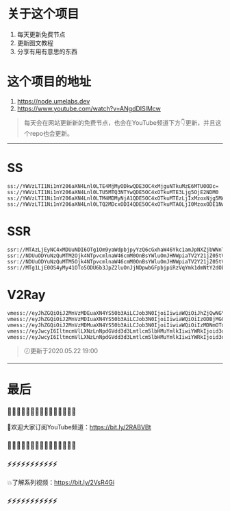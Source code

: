 # 关于这个项目
1. 每天更新免费节点
2. 更新图文教程
3. 分享有用有意思的东西

# 这个项目的地址
1. https://node.umelabs.dev
2. https://www.youtube.com/watch?v=ANgdDISlMcw

> 每天会在网站更新新的免费节点，也会在YouTube频道下方👇更新，并且这个repo也会更新。



---

# SS

```http
ss://YWVzLTI1Ni1nY206aXN4Lnl0LTE4MjMyODkwQDE3OC4xMjguNTkuMzE6MTU0ODc=
ss://YWVzLTI1Ni1nY206aXN4Lnl0LTU5MTQ3NTYwQDE5OC4xOTkuMTE3Ljg5OjE2NDM0
ss://YWVzLTI1Ni1nY206aXN4Lnl0LTM4MDMyNjA1QDE5OC4xOTkuMTEzLjIxMzoxNjg5MA==
ss://YWVzLTI1Ni1nY206aXN4Lnl0LTQ2MDcxODI4QDE5OC4xOTkuMTA0LjI0MzoxODE1Nw==
```

# SSR

```http
ssr://MTAzLjEyNC4xMDUuNDI6OTg1Om9yaWdpbjpyYzQ6cGxhaW46Ykc1amJpNXZjbWNnTm1Wbi8_b2Jmc3BhcmFtPSZyZW1hcmtzPTVyU2I1cDJKNTUtMlJRJmdyb3VwPVRHNWpiaTV2Y21j
ssr://NDUuODYuNzQuMTM2Ojk4NTpvcmlnaW46cmM0OnBsYWluOmJHNWpiaTV2Y21jZ05tVm4vP29iZnNwYXJhbT0mcmVtYXJrcz01clNiNXAySjU1LTJSZyZncm91cD1URzVqYmk1dmNtYw
ssr://NDUuODYuNzQuMTM5Ojk4NTpvcmlnaW46cmM0OnBsYWluOmJHNWpiaTV2Y21jZ05tVm4vP29iZnNwYXJhbT0mcmVtYXJrcz01clNiNXAySjU1LTJSdyZncm91cD1URzVqYmk1dmNtYw
ssr://MTg1LjE0OS4yMy41OTo5ODU6b3JpZ2luOnJjNDpwbGFpbjpiRzVqYmk1dmNtY2dObVZuLz9vYmZzcGFyYW09JnJlbWFya3M9NXJTYjVwMko1NS0yU0EmZ3JvdXA9VEc1amJpNXZjbWM
```

# V2Ray

```http
vmess://eyJhZGQiOiJ2MnVzMDEuaXN4YS50b3AiLCJob3N0IjoiIiwiaWQiOiJhZjQwNGYxYi02ODI3LTQwYzQtYWRmNi00MTZlOTJlZmVlYjAiLCJuZXQiOiJ3cyIsInBhdGgiOiJcL3JheSIsInBvcnQiOiI0NDMiLCJwcyI6ImlzeC55dC0wMSIsInRscyI6InRscyIsInYiOjIsImFpZCI6MCwidHlwZSI6Im5vbmUifQo=
vmess://eyJhZGQiOiJ2MnVzMDIuaXN4YS50b3AiLCJob3N0IjoiIiwiaWQiOiIzODBjMGQ0MS0zYjZhLTQ5MjEtYWE1OS05NWIwMjE1ZmZmZGMiLCJuZXQiOiJ3cyIsInBhdGgiOiJcL3JheSIsInBvcnQiOiI0NDMiLCJwcyI6ImlzeC55dC0wMiIsInRscyI6InRscyIsInYiOjIsImFpZCI6MCwidHlwZSI6Im5vbmUifQo=
vmess://eyJhZGQiOiJ2MnVzMDMuaXN4YS50b3AiLCJob3N0IjoiIiwiaWQiOiIzMDNmOTdkNC04NTYzLTRkYmUtOGNjZC02MDQ2NzI5OTY5N2QiLCJuZXQiOiJ3cyIsInBhdGgiOiJcL3JheSIsInBvcnQiOiI0NDMiLCJwcyI6ImlzeC55dC0wMyIsInRscyI6InRscyIsInYiOjIsImFpZCI6MCwidHlwZSI6Im5vbmUifQo=
vmess://eyJwcyI6IltmcmVlLXNzLnNpdGVdd3d3Lmtlcm5lbHMuYmlkIiwiYWRkIjoid3d3Lmtlcm5lbHMuYmlkIiwicG9ydCI6IjQ0MyIsImlkIjoiY2YxZTgxNmItNjJlMy1iZmE5LWJjMTktYzNiYmQwMzcyN2M5IiwiYWlkIjoiMCIsIm5ldCI6IndzIiwidHlwZSI6Im5vbmUiLCJob3N0IjoiL3dzIiwidGxzIjoidGxzIn0=
vmess://eyJwcyI6IltmcmVlLXNzLnNpdGVdd3d3Lmtlcm5lbHMuYmlkIiwiYWRkIjoid3d3Lmtlcm5lbHMuYmlkIiwicG9ydCI6IjgwIiwiaWQiOiJlZjgwODJjZS01YTI3LTU3MjEtMTYzZC01OGYyZTQ3MDMwNDMiLCJhaWQiOiIwIiwibmV0Ijoid3MiLCJ0eXBlIjoibm9uZSIsImhvc3QiOiIvd3MiLCJ0bHMiOiJub25lIn0=
```



> 🕖更新于2020.05.22 19:00

---

# 最后
### 🌸🌸🌸🌸🌸🌸🌸🌸🌸🌸🌸🌸🌸🌸🌸

👏欢迎大家订阅YouTube频道：https://bit.ly/2RABVBt

### 🌸🌸🌸🌸🌸🌸🌸🌸🌸🌸🌸🌸🌸🌸🌸



### ⚡️⚡️⚡️⚡️⚡️⚡️⚡️⚡️⚡️⚡️⚡️

💥了解系列视频：https://bit.ly/2VsR4Gi

### ⚡️⚡️⚡️⚡️⚡️⚡️⚡️⚡️⚡️⚡️⚡️